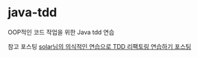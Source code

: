 # java-tdd

OOP적인 코드 작업을 위한 Java tdd 연습

참고 포스팅 [solar님의 의식적인 연습으로 TDD 리팩토링 연습하기 포스팅](https://velog.io/@solar/자바지기-의식적인-연습으로-TDD-리팩토링-연습하기)
